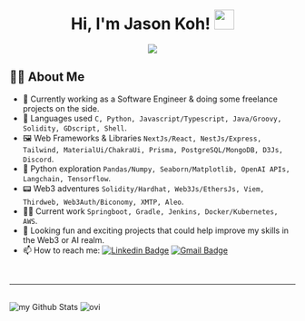 <h1 align="center">Hi, I'm Jason Koh! <img src="https://media.giphy.com/media/hvRJCLFzcasrR4ia7z/giphy.gif" width="35"></h1>
<p align="center">
  <a href="https://github.com/DenverCoder1/readme-typing-svg"><img src="https://readme-typing-svg.herokuapp.com?lines=42+Kuala+Lumpur+Student;Always%20learning%20new%20things&center=true&width=500&height=50"></a>
</p>

## :ok_man: About Me
- 🔭 Currently working as a Software Engineer & doing some freelance projects on the side.
- 🌱 Languages used `C, Python, Javascript/Typescript, Java/Groovy, Solidity, GDscript, Shell`.
- 🖼️ Web Frameworks & Libraries `NextJs/React, NestJs/Express, Tailwind, MaterialUi/ChakraUi, Prisma, PostgreSQL/MongoDB, D3Js, Discord`.
- 🐍 Python exploration `Pandas/Numpy, Seaborn/Matplotlib, OpenAI APIs, Langchain, Tensorflow`.
- 📟 Web3 adventures `Solidity/Hardhat, Web3Js/EthersJs, Viem, Thirdweb, Web3Auth/Biconomy, XMTP, Aleo`.
- 👨‍💻 Current work `Springboot, Gradle, Jenkins, Docker/Kubernetes, AWS`.
- 🤔 Looking fun and exciting projects that could help improve my skills in the Web3 or AI realm.
- 📫 How to reach me: 
[![Linkedin Badge](https://img.shields.io/badge/-jasonkwm-blue?style=flat-square&logo=Linkedin&logoColor=white&link=https://www.linkedin.com/in/jasonkwm/)](https://www.linkedin.com/in/jasonkwm/) 
[![Gmail Badge](https://img.shields.io/badge/-jasonkwm13@gmail.com-c14438?style=flat-square&logo=Gmail&logoColor=white&link=mailto:jasonkwm13@gmail.com)](mailto:jasonkwm13@gmail.com)
<br>
<hr>
<br>
<img src="https://github-readme-stats.vercel.app/api?username=jasonkwm&include_all_commits=true&count_private=true&show_icons=true&layout=compact&theme=tokyonight" alt="my Github Stats"/>
<img src="https://github-readme-stats.vercel.app/api/top-langs?username=jasonkwm&show_icons=true&locale=en&layout=compact&theme=tokyonight" alt="ovi" />

<!--
**jasonkwm/jasonkwm** is a ✨ _special_ ✨ repository because its `README.md` (this file) appears on your GitHub profile.

Here are some ideas to get you started:

- 🔭 I’m currently a student at [42 Kuala Lumpur](https://42kl.edu.my/)
- 🌱 I’m currently learning ...
- 👯 I’m looking to collaborate on ...
- 🤔 I’m looking for help with ...
- 💬 Ask me about ...
- 📫 How to reach me: ...
- 😄 Pronouns: ...
- ⚡ Fun fact: ...
-->
